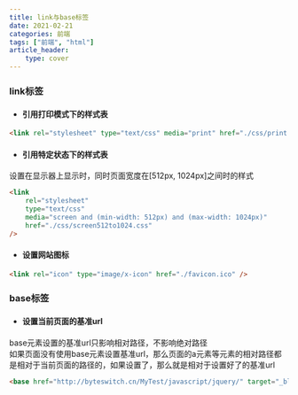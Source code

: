 ```yaml
---
title: link与base标签
date: 2021-02-21
categories: 前端
tags: ["前端", "html"]
article_header:
    type: cover
---
```


### link标签

- #### 引用打印模式下的样式表

```html
<link rel="stylesheet" type="text/css" media="print" href="./css/print.css" />
```

- #### 引用特定状态下的样式表

设置在显示器上显示时，同时页面宽度在[512px, 1024px]之间时的样式

```html
<link
    rel="stylesheet"
    type="text/css"
    media="screen and (min-width: 512px) and (max-width: 1024px)"
    href="./css/screen512to1024.css"
/>
```

- #### 设置网站图标

```html
<link rel="icon" type="image/x-icon" href="./favicon.ico" />
```

### base标签

- #### 设置当前页面的基准url

base元素设置的基准url只影响相对路径，不影响绝对路径  
如果页面没有使用base元素设置基准url，那么页面的a元素等元素的相对路径都是相对于当前页面的路径的，如果设置了，那么就是相对于设置好了的基准url

```html
<base href="http://byteswitch.cn/MyTest/javascript/jquery/" target="_blank">
```
